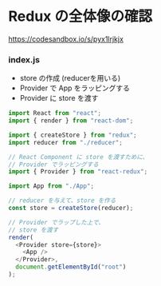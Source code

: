 # Redux の全体像の確認

https://codesandbox.io/s/pyx1lrjkjx

### index.js

- store の作成 (reducerを用いる)
- Provider で App をラッピングする
- Provider に store を渡す


```js
import React from "react";
import { render } from "react-dom";

import { createStore } from "redux";
import reducer from "./reducer";

// React Component に store を渡すために、
// Provider でラッピングする
import { Provider } from "react-redux";

import App from "./App";

// reducer を与えて、store を作る
const store = createStore(reducer);

// Provider でラップした上で、
// store を渡す
render(
  <Provider store={store}>
    <App />
  </Provider>,
  document.getElementById("root")
);

```





